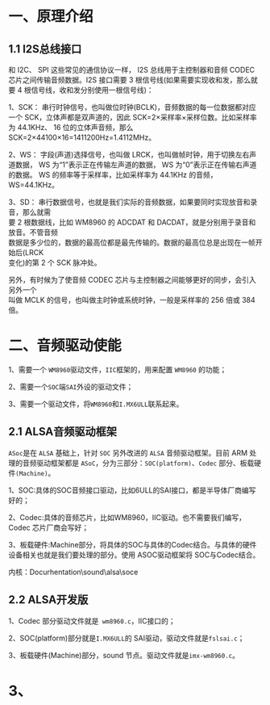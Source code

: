 # 一、原理介绍
## 1.1 I2S总线接口
和 I2C、 SPI 这些常见的通信协议一样， I2S 总线用于主控制器和音频 CODEC 芯片之间传输音频数据。I2S 接口需要 3 根信号线(如果需要实现收和发，那么就要 4 根信号线，收和发分别使用一根信号线)： 
 
1、SCK： 串行时钟信号，也叫做位时钟(BCLK)，音频数据的每一位数据都对应一个 SCK，立体声都是双声道的，因此 SCK=2×采样率×采样位数。比如采样率为 44.1KHz、 16 位的立体声音频，那么 SCK=2×44100×16=1411200Hz=1.4112MHz。 
 
2、WS： 字段(声道)选择信号，也叫做 LRCK，也叫做帧时钟，用于切换左右声道数据， WS 为“1”表示正在传输左声道的数据， WS 为“0”表示正在传输右声道的数据。 WS 的频率等于采样率，比如采样率为 44.1KHz 的音频， WS=44.1KHz。  

3、SD： 串行数据信号，也就是我们实际的音频数据，如果要同时实现放音和录音，那么就需  
要 2 根数据线，比如 WM8960 的 ADCDAT 和 DACDAT，就是分别用于录音和放音。不管音频  
数据是多少位的，数据的最高位都是最先传输的。数据的最高位总是出现在一帧开始后(LRCK  
变化)的第 2 个 SCK 脉冲处。  

另外，有时候为了使音频 CODEC 芯片与主控制器之间能够更好的同步，会引入另外一个  
叫做 MCLK 的信号，也叫做主时钟或系统时钟，一般是采样率的 256 倍或 384 倍。

# 二、音频驱动使能
1、需要一个 `WM8960`驱动文件，`IIC`框架的，用来配置 `WM8960` 的功能；

2、需要一个`SOC`端`SAI`外设的驱动文件；

3、需要一个驱动文件，将`WM8960`和`I.MX6ULL`联系起来。

## 2.1 ALSA音频驱动框架
`ASoc`是在 `ALSA` 基础上，针对 `SOC` 另外改进的 `ALSA` 音频驱动框架。目前 ARM 处理的音频驱动框架都是 `ASoC`，分为三部分：`SOC(platform)`、`Codec` 部分、板载硬件`(Machine)`。

1、SOC:具体的SOC音频接口驱动，比如6ULL的SAI接口，都是半导体厂商编写好的；

2、Codec:具体的音频芯片，比如WM8960，IIC驱动。也不需要我们编写，Codec 芯片厂商会写好；

3、板载硬件:Machine部分，将具体的SOC与具体的Codec结合。与具体的硬件设备相关也就是我们要处理的部分。使用 ASOC驱动框架将 SOC与Codec结合。

内核：Docurhentation\sound\alsa\soce

## 2.2 ALSA开发版
1、Codec 部分驱动文件就是` wm8960.c`，IIC接口的；

2、SOC(platform)部分就是`I.MX6ULL`的 SAI驱动，驱动文件就是`fslsai.c`；

3、板载硬件(Machine)部分，sound 节点。驱动文件就是`imx-wm8960.c`。

# 3、

<!--stackedit_data:
eyJoaXN0b3J5IjpbLTE0OTgyNzg3MDcsLTU2MTI3NzY5OCwxNz
MyNDA2MzM1LDEyNDExNTk2NzQsLTEyNTU2NDg1Ml19
-->